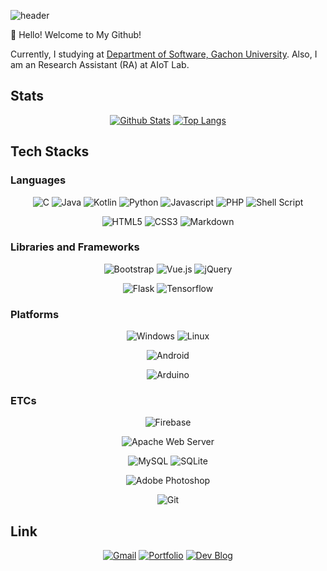 ![header](https://capsule-render.vercel.app/api?type=waving&color=auto&height=200&section=header&text=Minjae%20Seon%20(Aftermoon-dev)&fontSize=50&animation=fadeOut&fontAlignY=30)

👋 Hello! Welcome to My Github!

Currently, I studying at [Department of Software, Gachon University](https://sw.gachon.ac.kr/). Also, I am an Research Assistant (RA) at AIoT Lab.

## Stats 
<div align=center>

  [![Github Stats](https://github-readme-stats.vercel.app/api?username=Aftermoon-dev&count_private=true&theme=chartreuse-dark)](https://github.com/Aftermoon-dev/)
  [![Top Langs](https://github-readme-stats.vercel.app/api/top-langs/?username=Aftermoon-dev&theme=chartreuse-dark&layout=compact&hide=HTML)](https://github.com/Aftermoon-dev/)
  
</div>

## Tech Stacks

### Languages
<div align="center">
            
  ![C](https://img.shields.io/badge/c-%2300599C.svg?style=for-the-badge&logo=c&logoColor=white)
  ![Java](https://img.shields.io/badge/java-%23ED8B00.svg?style=for-the-badge&logo=java&logoColor=white)
  ![Kotlin](https://img.shields.io/badge/kotlin-%230095D5.svg?style=for-the-badge&logo=kotlin&logoColor=white)
  ![Python](https://img.shields.io/badge/python-%2314354C.svg?style=for-the-badge&logo=python&logoColor=white)
  ![Javascript](https://img.shields.io/badge/javascript-%23323330.svg?style=for-the-badge&logo=javascript&logoColor=%23F7DF1E)
  ![PHP](https://img.shields.io/badge/php-%23777BB4.svg?style=for-the-badge&logo=php&logoColor=white)
  ![Shell Script](https://img.shields.io/badge/shell_script-%23121011.svg?style=for-the-badge&logo=gnu-bash&logoColor=white)
  
  ![HTML5](https://img.shields.io/badge/html5-%23E34F26.svg?style=for-the-badge&logo=html5&logoColor=white)
  ![CSS3](https://img.shields.io/badge/css3-%231572B6.svg?style=for-the-badge&logo=css3&logoColor=white)
  ![Markdown](https://img.shields.io/badge/markdown-%23000000.svg?style=for-the-badge&logo=markdown&logoColor=white)

</div>

### Libraries and Frameworks
<div align="center">
  
  ![Bootstrap](https://img.shields.io/badge/bootstrap-%23563D7C.svg?style=for-the-badge&logo=bootstrap&logoColor=white)
  ![Vue.js](https://img.shields.io/badge/vuejs-%2335495e.svg?style=for-the-badge&logo=Vue.js&logoColor=%234FC08D)
  ![jQuery](https://img.shields.io/badge/jquery-%230769AD.svg?style=for-the-badge&logo=jquery&logoColor=white)
  
  ![Flask](https://img.shields.io/badge/flask-%23000.svg?style=for-the-badge&logo=flask&logoColor=white)
  ![Tensorflow](https://img.shields.io/badge/TensorFlow-%23FF6F00.svg?style=for-the-badge&logo=TensorFlow&logoColor=white)
  
</div>

### Platforms
<div align="center">
  
  ![Windows](https://img.shields.io/badge/Windows-0078D6?style=for-the-badge&logo=windows&logoColor=white)
  ![Linux](https://img.shields.io/badge/Linux-FCC624?style=for-the-badge&logo=linux&logoColor=black)
  
  ![Android](https://img.shields.io/badge/Android-3DDC84?style=for-the-badge&logo=android&logoColor=white)
  
  ![Arduino](https://img.shields.io/badge/-Arduino-00979D?style=for-the-badge&logo=Arduino&logoColor=white)
 
</div>

### ETCs
<div align="center">
  
  ![Firebase](https://img.shields.io/badge/firebase-%23039BE5.svg?style=for-the-badge&logo=firebase)
  
  ![Apache Web Server](https://img.shields.io/badge/apache-%23D42029.svg?style=for-the-badge&logo=apache&logoColor=white)
  
  ![MySQL](https://img.shields.io/badge/mysql-%2300f.svg?style=for-the-badge&logo=mysql&logoColor=white)
  ![SQLite](https://img.shields.io/badge/sqlite-%2307405e.svg?style=for-the-badge&logo=sqlite&logoColor=white)
  
  ![Adobe Photoshop](https://img.shields.io/badge/adobephotoshop-%2331A8FF.svg?style=for-the-badge&logo=adobephotoshop&logoColor=white)
  
  ![Git](https://img.shields.io/badge/git-%23F05033.svg?style=for-the-badge&logo=git&logoColor=white)
  
</div>

## Link
<div align=center>
  
  [![Gmail](https://img.shields.io/badge/Gmail-D14836?style=for-the-badge&logo=gmail&logoColor=white)](mailto:ddol0225@gmail.com)
  [![Portfolio](https://img.shields.io/badge/Notion-%23000000.svg?style=for-the-badge&logo=notion&logoColor=white)](https://www.notion.so/Minjae-Seon-79145f786f844ef481ba57d7cc65459f)
  [![Dev Blog](https://img.shields.io/badge/github.io-%23121011.svg?style=for-the-badge&logo=github&logoColor=white)](https://blog.aftermoon.dev/)
  
</div>
